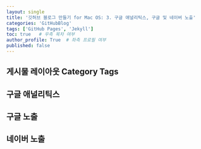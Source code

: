 ```yaml
---
layout: single
title: '깃허브 블로그 만들기 for Mac OS: 3. 구글 애널리틱스, 구글 및 네이버 노출'
categories: 'GitHubBlog'
tags: ['GitHub Pages', 'Jekyll']
toc: true   # 우측 목차 여부
author_profile: True  # 좌측 프로필 여부
published: false
---
```

## 게시물 레이아웃 Category Tags

## 구글 애널리틱스

## 구글 노출

## 네이버 노출




